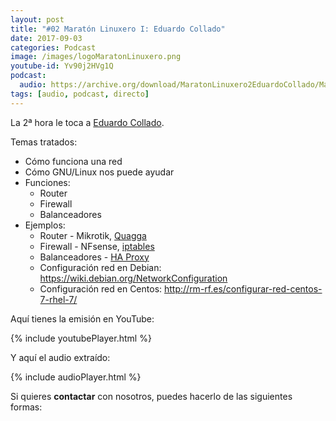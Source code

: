 ```yaml
---
layout: post
title: "#02 Maratón Linuxero I: Eduardo Collado"
date: 2017-09-03
categories: Podcast
image: /images/logoMaratonLinuxero.png
youtube-id: Yv90j2HVg1Q
podcast:
  audio: https://archive.org/download/MaratonLinuxero2EduardoCollado/Marat%C3%B3n%20Linuxero%202%20Eduardo%20Collado
tags: [audio, podcast, directo]
---
```

La 2ª hora le toca a [Eduardo Collado](https://www.eduardocollado.com/).

Temas tratados:
* Cómo funciona una red
* Cómo GNU/Linux nos puede ayudar
* Funciones:
	* Router
	* Firewall
	* Balanceadores
* Ejemplos:
	* Router - Mikrotik, [Quagga](https://www.eduardocollado.com/2016/05/09/instalacion-de-quagga-en-debian/)
	* Firewall - NFsense, [iptables](https://wiki.archlinux.org/index.php/Iptables_(Espa%C3%B1ol))
	* Balanceadores - [HA Proxy](https://haproxy.debian.net/)
	* Configuración red en Debian: <https://wiki.debian.org/NetworkConfiguration>  
	* Configuración red en Centos: <http://rm-rf.es/configurar-red-centos-7-rhel-7/>  

Aquí tienes la emisión en YouTube:

{% include youtubePlayer.html %}

Y aquí el audio extraído:

{% include audioPlayer.html %}

Si quieres **contactar** con nosotros, puedes hacerlo de las siguientes formas:
